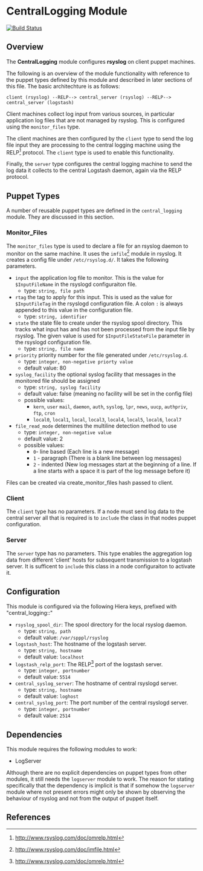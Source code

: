 # CentralLogging Module
[![Build Status](https://travis-ci.org/Adaptavist/puppet-central_logging.svg?branch=master)](https://travis-ci.org/Adaptavist/puppet-central_logging)
## Overview

The **CentralLogging** module configures **rsyslog** on client puppet machines.

The following is an overview of the module functionality with reference to the puppet types defined by this module and described in later sections of this file. The basic architechture is as follows:

	client (rsyslog) --RELP--> central_server (rsyslog) --RELP--> central_server (logstash)
	
Client machines collect log input from various sources, in particular application log files that are not managed by rsyslog. This is configured using the `monitor_files` type.

The client machines are then configured by the `client` type to send the log file input they are processing to the central logging machine using the RELP[^1] protocol. The `client` type is used to enable this functionality.

Finally, the `server` type configures the central logging machine to send the log data it collects to the central Logstash daemon, again via the RELP protocol.
	
## Puppet Types

A number of reusable puppet types are defined in the `central_logging` module. They are discussed in this section.

### Monitor_Files

The `monitor_files` type is used to declare a file for an rsyslog daemon to monitor on the same machine. It uses the `imfile`[^2] module in rsyslog. It creates a config file under `/etc/rsyslog.d/`. It takes the following parameters.

* `input` the application log file to monitor. This is the value for `$InputFileName` in the rsyslogd configuraiton file.
	* type: `string, file path`
* `rtag` the tag to apply for this input. This is used as the value for `$InputFileTag` in the rsyslogd configuration file. A colon `:` is always appended to this value in the configuration file.
	* type: `string, identifier`
* `state` the state file to create under the rsyslog spool directory. This tracks what input has and has not been processed from the input file by rsyslog. The given value is used for `$InputFileStateFile` parameter in the rsyslogd configuration file.
	* type: `string, file name`
* `priority` priority number for the file generated under `/etc/rsyslog.d`.
	* type: `integer, non-negative priorty value`
	* default value: 80
* `syslog_facility` the optional syslog facility that messages in the monitored file should be assigned
	* type: `string, syslog facility`
	* default value: false (meaning no facility will be set in the config file)
	* possible values:
	  * `kern`, `user` `mail`, `daemon`, `auth`, `syslog`, `lpr`, `news`, `uucp`, `authpriv`, `ftp`, `cron`
      * `local0`, `local1`, `local`, `local3`, `local4`, `local5`, `local6`, `local7`
* `file_read_mode` determines the multiline detection method to use
  * type: `integer, non-negative value`
  * default value: 2
  * possible values:
    * `0`- line based (Each line is a new message)
    * `1` - paragraph (There is a blank line between log messages)
    * `2` - indented (New log messages start at the beginning of a line. If a line starts with a space it is part of the log message before it)

Files can be created via create_monitor_files hash passed to client.

### Client

The `client` type has no parameters. If a node must send log data to the central server all that is required is to `include` the class in that nodes puppet configuration.

### Server

The `server` type has no parameters.  This type enables the aggregation log data from different 'client' hosts for subsequent transmission to a logstash server. It is sufficent to `include` this class in a node configuraiton to activate it. 

## Configuration

This module is configured via the following Hiera keys, prefixed with
"central_logging::"

* `rsyslog_spool_dir`: The spool directory for the local rsyslog daemon.
	* type: `string, path`
	* default value: `/var/spppl/rsyslog`
* `logstash_host`: The hostname of the logstash server.
 	* type: `string, hostname`
	* default value: `localhost`
* `logstash_relp_port`: The RELP[^1] port of the logstash server.
	* type: `integer, portnumber`
	* default value: `5514`
* `central_syslog_server`: The hostname of central rsyslogd server.
	* type: `string, hostname`
	* default value: `loghost`
* `central_syslog_port`: The port number of the central rsyslogd server.
	* type: `integer, portnumber`
	* default value: `2514`


## Dependencies

This module requires the following modules to work:

* LogServer

Although there are no explicit dependencies on puppet types from other modules, it still needs the `logserver` module to work. The reason for stating specifically that the dependency is implicit is that if somehow the `logserver` module where not present errors might only be shown by observing the behaviour of rsyslog and not from the output of puppet itself.

## References

[^1]: http://www.rsyslog.com/doc/omrelp.html
[^2]: http://www.rsyslog.com/doc/imfile.html
